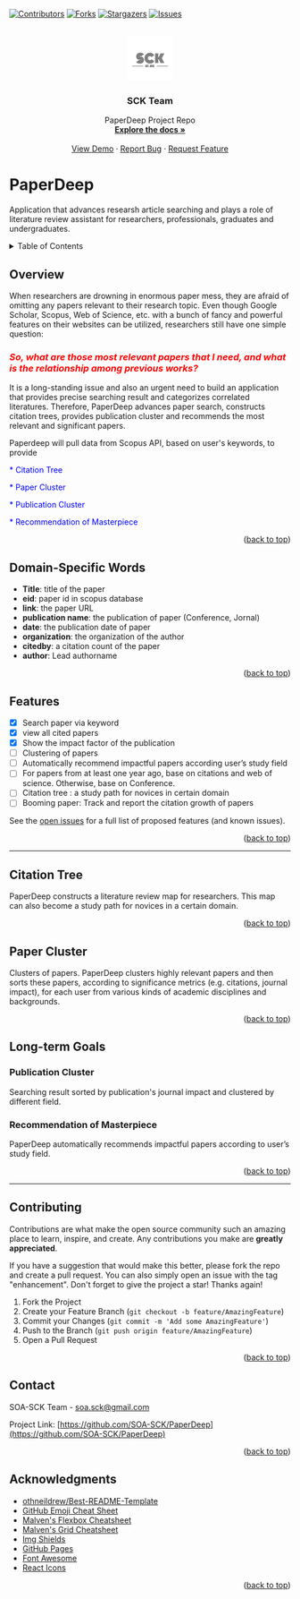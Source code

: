 <div id="top"></div>
<!--
*** Thanks for checking out the Best-README-Template. If you have a suggestion
*** that would make this better, please fork the repo and create a pull request
*** or simply open an issue with the tag "enhancement".
*** Don't forget to give the project a star!
*** Thanks again! Now go create something AMAZING! :D
-->



<!-- PROJECT SHIELDS -->
<!--
*** I'm using markdown "reference style" links for readability.
*** Reference links are enclosed in brackets [ ] instead of parentheses ( ).
*** See the bottom of this document for the declaration of the reference variables
*** for contributors-url, forks-url, etc. This is an optional, concise syntax you may use.
*** https://www.markdownguide.org/basic-syntax/#reference-style-links
-->
[![Contributors][contributors-shield]][contributors-url]
[![Forks][forks-shield]][forks-url]
[![Stargazers][stars-shield]][stars-url]
[![Issues][issues-shield]][issues-url]



<!-- PROJECT LOGO -->
<br />
<div align="center">
  <a href="https://github.com/othneildrew/Best-README-Template">
    <img src="doc/img/logo.jpg" alt="Logo" width="80" height="80">
  </a>

  <h3 align="center">SCK Team</h3>

  <p align="center">
    PaperDeep Project Repo
    <br />
    <a href="/doc"><strong>Explore the docs »</strong></a>
    <br />
    <br />
    <a href="https://paperdeep.herokuapp.com/">View Demo</a>
    ·
    <a href="https://github.com/SOA-SCK/PaperDeep/issues">Report Bug</a>
    ·
    <a href="https://github.com/SOA-SCK/PaperDeep/issues">Request Feature</a>
  </p>
</div>


# PaperDeep  
Application that advances researsh article searching and plays a role of literature review assistant for researchers, professionals, graduates and undergraduates.


<!-- TABLE OF CONTENTS -->
<details>
  <summary>Table of Contents</summary>
  <ol>
    <li><a href="#overview">Overview</a></li>
    <li><a href="#domain-specific-words">Domain-Specific Words</a></li>
    <li><a href="#features">Features</a></li>
    <li><a href="#contributing">Contributing</a></li>
    <li><a href="#contact">Contact</a></li>
    <li><a href="#acknowledgments">Acknowledgments</a></li>
  </ol>
</details>



## Overview
When researchers are drowning in enormous paper mess, they are afraid of omitting any papers relevant to their research topic. Even though Google Scholar, Scopus, Web of Science, etc. with a bunch of fancy and powerful features on their websites can be utilized, researchers still have one simple question: 

### <span style="color:red"> ***So, what are those most relevant papers that I need, and what is the relationship among previous works?*** </span> 

It is a long-standing issue and also an urgent need to build an application that provides precise searching result and categorizes correlated literatures. Therefore, PaperDeep advances paper search, constructs citation trees, provides publication cluster and recommends the most relevant and significant papers.

Paperdeep will pull data from Scopus API, based on user's keywords, to provide 

<span style="color:blue">* Citation Tree</span>

<span style="color:blue">* Paper Cluster</span>

<span style="color:blue">* Publication Cluster</span>

<span style="color:blue">* Recommendation of Masterpiece</span>

<p align="right">(<a href="#top">back to top</a>)</p>



## Domain-Specific Words
* **Title**: title of the paper
* **eid**: paper id in scopus database
* **link**: the paper URL
* **publication name**: the publication of paper (Conference, Jornal)
* **date**: the publication date of paper
* **organization**: the organization of the author
* **citedby**: a citation count of the paper
* **author**: Lead authorname

<p align="right">(<a href="#top">back to top</a>)</p>

## Features

- [x] Search paper via keyword
- [x] view all cited papers
- [x] Show the impact factor of the publication
- [ ] Clustering of papers
- [ ] Automatically recommend impactful papers according user’s study field
- [ ] For papers from at least one year ago, base on citations and web of science. Otherwise, base on Conference.
- [ ] Citation tree : a study path for novices in certain domain
- [ ] Booming paper: Track and report the citation growth of papers

See the [open issues](https://github.com/SOA-SCK/PaperDeep/issues) for a full list of proposed features (and known issues).

<p align="right">(<a href="#top">back to top</a>)</p>

---
## Citation Tree
PaperDeep constructs a literature review map for researchers. This map can also become a study path for novices in a certain domain.

<p align="right">(<a href="#top">back to top</a>)</p>




## Paper Cluster
Clusters of papers.
PaperDeep clusters highly relevant papers and then sorts these papers, according to significance metrics (e.g. citations, journal impact), for each user from various kinds of academic disciplines and backgrounds.

<p align="right">(<a href="#top">back to top</a>)</p>

## Long-term Goals

### Publication Cluster
Searching result sorted by publication's journal impact and clustered by different field.

### Recommendation of Masterpiece
PaperDeep automatically recommends impactful papers according to user’s study field.

<p align="right">(<a href="#top">back to top</a>)</p>


---

<!-- CONTRIBUTING -->
## Contributing

Contributions are what make the open source community such an amazing place to learn, inspire, and create. Any contributions you make are **greatly appreciated**.

If you have a suggestion that would make this better, please fork the repo and create a pull request. You can also simply open an issue with the tag "enhancement".
Don't forget to give the project a star! Thanks again!

1. Fork the Project
2. Create your Feature Branch (`git checkout -b feature/AmazingFeature`)
3. Commit your Changes (`git commit -m 'Add some AmazingFeature'`)
4. Push to the Branch (`git push origin feature/AmazingFeature`)
5. Open a Pull Request

<p align="right">(<a href="#top">back to top</a>)</p>



<!-- CONTACT -->
## Contact

SOA-SCK Team - soa.sck@gmail.com

Project Link: [https://github.com/SOA-SCK/PaperDeep](https://github.com/SOA-SCK/PaperDeep)

<p align="right">(<a href="#top">back to top</a>)</p>



<!-- ACKNOWLEDGMENTS -->
## Acknowledgments

* [othneildrew/Best-README-Template](https://github.com/othneildrew/Best-README-Template)
* [GitHub Emoji Cheat Sheet](https://www.webpagefx.com/tools/emoji-cheat-sheet)
* [Malven's Flexbox Cheatsheet](https://flexbox.malven.co/)
* [Malven's Grid Cheatsheet](https://grid.malven.co/)
* [Img Shields](https://shields.io)
* [GitHub Pages](https://pages.github.com)
* [Font Awesome](https://fontawesome.com)
* [React Icons](https://react-icons.github.io/react-icons/search)

<p align="right">(<a href="#top">back to top</a>)</p>



<!-- MARKDOWN LINKS & IMAGES -->
<!-- https://www.markdownguide.org/basic-syntax/#reference-style-links -->
[contributors-shield]: https://img.shields.io/github/contributors/othneildrew/Best-README-Template.svg?style=for-the-badge
[contributors-url]: https://github.com/SOA-SCK/PaperDeep/graphs/contributors
[forks-shield]: https://img.shields.io/github/forks/othneildrew/Best-README-Template.svg?style=for-the-badge
[forks-url]: https://github.com/SOA-SCK/PaperDeep/network/members
[stars-shield]: https://img.shields.io/github/stars/othneildrew/Best-README-Template.svg?style=for-the-badge
[stars-url]: https://github.com/SOA-SCK/PaperDeep/stargazers
[issues-shield]: https://img.shields.io/github/issues/othneildrew/Best-README-Template.svg?style=for-the-badge
[issues-url]: https://github.com/SOA-SCK/PaperDeep/issues
[product-screenshot]: images/screenshot.png
